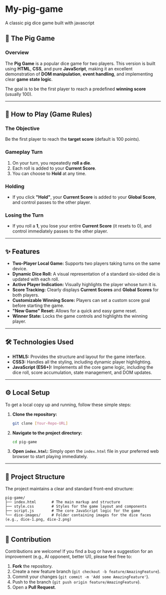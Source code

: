 # My-pig-game
A classic pig dice game built with javascript

## 🐷 The Pig Game

### Overview

The **Pig Game** is a popular dice game for two players. This version is built using **HTML**, **CSS**, and pure **JavaScript**, making it an excellent demonstration of **DOM manipulation**, **event handling**, and implementing clear **game state logic**.

The goal is to be the first player to reach a predefined **winning score** (usually 100).

-----

## 🚀 How to Play (Game Rules)

### The Objective

Be the first player to reach the **target score** (default is 100 points).

### Gameplay Turn

1.  On your turn, you repeatedly **roll a die**.
2.  Each roll is added to your **Current Score**.
3.  You can choose to **Hold** at any time.

### Holding

  * If you click **"Hold"**, your **Current Score** is added to your **Global Score**, and control passes to the other player.

### Losing the Turn

  * If you roll a **1**, you lose your entire **Current Score** (it resets to 0), and control immediately passes to the other player.

-----

## ✨ Features

  * **Two-Player Local Game:** Supports two players taking turns on the same device.
  * **Dynamic Dice Roll:** A visual representation of a standard six-sided die is updated with each roll.
  * **Active Player Indication:** Visually highlights the player whose turn it is.
  * **Score Tracking:** Clearly displays **Current Scores** and **Global Scores** for both players.
  * **Customizable Winning Score:** Players can set a custom score goal before starting the game.
  * **"New Game" Reset:** Allows for a quick and easy game reset.
  * **Winner State:** Locks the game controls and highlights the winning player.

-----

## 🛠️ Technologies Used

  * **HTML5:** Provides the structure and layout for the game interface.
  * **CSS3:** Handles all the styling, including dynamic player highlighting.
  * **JavaScript (ES6+):** Implements all the core game logic, including the dice roll, score accumulation, state management, and DOM updates.

-----

## ⚙️ Local Setup

To get a local copy up and running, follow these simple steps:

1.  **Clone the repository:**
    ```bash
    git clone [Your-Repo-URL]
    ```
2.  **Navigate to the project directory:**
    ```bash
    cd pig-game
    ```
3.  **Open `index.html`:** Simply open the `index.html` file in your preferred web browser to start playing immediately.

-----

## 📂 Project Structure

The project maintains a clear and standard front-end structure:

```
pig-game/
├── index.html       # The main markup and structure
├── style.css        # Styles for the game layout and components
├── script.js        # The core JavaScript logic for the game
└── dice-images/     # Folder containing images for the dice faces (e.g., dice-1.png, dice-2.png)
```

-----

## 🤝 Contribution

Contributions are welcome\! If you find a bug or have a suggestion for an improvement (e.g., AI opponent, better UI), please feel free to:

1.  **Fork** the repository.
2.  Create a new feature branch (`git checkout -b feature/AmazingFeature`).
3.  Commit your changes (`git commit -m 'Add some AmazingFeature'`).
4.  Push to the branch (`git push origin feature/AmazingFeature`).
5.  Open a **Pull Request**.

